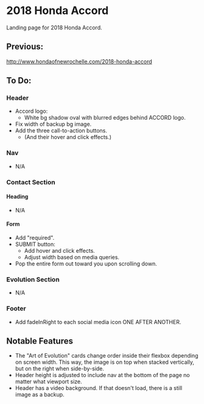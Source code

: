 # 2018 Honda Accord

Landing page for 2018 Honda Accord.

## Previous:

http://www.hondaofnewrochelle.com/2018-honda-accord

## To Do:

### Header

- Accord logo:
  - White bg shadow oval with blurred edges behind ACCORD logo.
- Fix width of backup bg image.
- Add the three call-to-action buttons.
  - (And their hover and click effects.)

### Nav

- N/A

### Contact Section

#### Heading

- N/A

#### Form

- Add "required".
- SUBMIT button:
  - Add hover and click effects.
  - Adjust width based on media queries.
- Pop the entire form out toward you upon scrolling down.

### Evolution Section

- N/A

### Footer

- Add fadeInRight to each social media icon ONE AFTER ANOTHER.

## Notable Features

- The "Art of Evolution" cards change order inside their flexbox depending on screen width. This way, the image is on top when stacked vertically, but on the right when side-by-side.
- Header height is adjusted to include nav at the bottom of the page no matter what viewport size.
- Header has a video background. If that doesn't load, there is a still image as a backup.